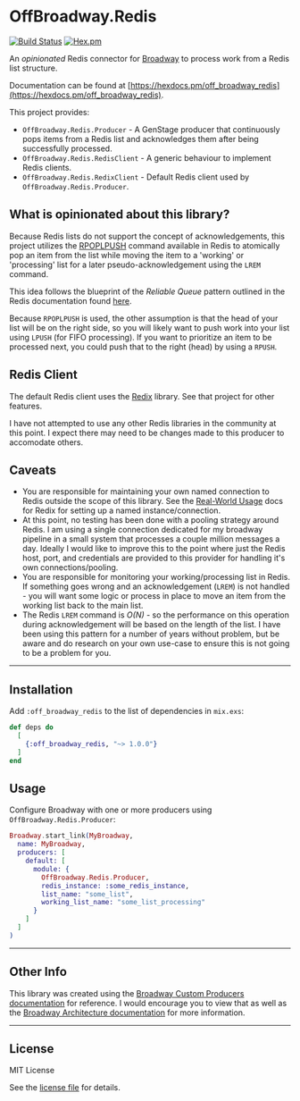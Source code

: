 # OffBroadway.Redis

[![Build Status](https://travis-ci.org/amokan/off_broadway_redis.svg?branch=master)](https://travis-ci.org/amokan/off_broadway_redis)
[![Hex.pm](https://img.shields.io/hexpm/v/off_broadway_redis.svg)](https://hex.pm/packages/off_broadway_redis)

An _opinionated_ Redis connector for [Broadway](https://github.com/dashbitco/broadway) to process work from a Redis list structure.

Documentation can be found at [https://hexdocs.pm/off_broadway_redis](https://hexdocs.pm/off_broadway_redis).

This project provides:

* `OffBroadway.Redis.Producer` - A GenStage producer that continuously pops items from a Redis list and acknowledges them after being successfully processed.
* `OffBroadway.Redis.RedisClient` - A generic behaviour to implement Redis clients.
* `OffBroadway.Redis.RedixClient` - Default Redis client used by `OffBroadway.Redis.Producer`.

## What is opinionated about this library?

Because Redis lists do not support the concept of acknowledgements, this project utilizes the [RPOPLPUSH](https://redis.io/commands/rpoplpush) command available in Redis to atomically pop an item from the list while moving the item to a 'working' or 'processing' list for a later pseudo-acknowledgement using the `LREM` command.

This idea follows the blueprint of the _Reliable Queue_ pattern outlined in the Redis documentation found [here](https://redis.io/commands/rpoplpush#pattern-reliable-queue).

Because `RPOPLPUSH` is used, the other assumption is that the head of your list will be on the right side, so you will likely want to push work into your list using `LPUSH` (for FIFO processing). If you want to prioritize an item to be processed next, you could push that to the right (head) by using a `RPUSH`.

## Redis Client

The default Redis client uses the [Redix](https://github.com/whatyouhide/redix) library. See that project for other features.

I have not attempted to use any other Redis libraries in the community at this point. I expect there may need to be changes made to this producer to accomodate others.

## Caveats

* You are responsible for maintaining your own named connection to Redis outside the scope of this library. See the [Real-World Usage](https://hexdocs.pm/redix/real-world-usage.html) docs for Redix for setting up a named instance/connection.
* At this point, no testing has been done with a pooling strategy around Redis. I am using a single connection dedicated for my broadway pipeline in a small system that processes a couple million messages a day. Ideally I would like to improve this to the point where just the Redis host, port, and credentials are provided to this provider for handling it's own connections/pooling.
* You are responsible for monitoring your working/processing list in Redis. If something goes wrong and an acknowledgement (`LREM`) is not handled - you will want some logic or process in place to move an item from the working list back to the main list.
* The Redis `LREM` command is _O(N)_ - so the performance on this operation during acknowledgement will be based on the length of the list. I have been using this pattern for a number of years without problem, but be aware and do research on your own use-case to ensure this is not going to be a problem for you.

----

## Installation

Add `:off_broadway_redis` to the list of dependencies in `mix.exs`:

```elixir
def deps do
  [
    {:off_broadway_redis, "~> 1.0.0"}
  ]
end
```

## Usage

Configure Broadway with one or more producers using `OffBroadway.Redis.Producer`:

```elixir
Broadway.start_link(MyBroadway,
  name: MyBroadway,
  producers: [
    default: [
      module: {
        OffBroadway.Redis.Producer,
        redis_instance: :some_redis_instance,
        list_name: "some_list",
        working_list_name: "some_list_processing"
      }
    ]
  ]
)
```

----

## Other Info

This library was created using the [Broadway Custom Producers documentation](https://hexdocs.pm/broadway/custom-producers.html) for reference. I would encourage you to view that as well as the [Broadway Architecture documentation](https://hexdocs.pm/broadway/architecture.html) for more information.

----

## License

MIT License

See the [license file](LICENSE.txt) for details.
